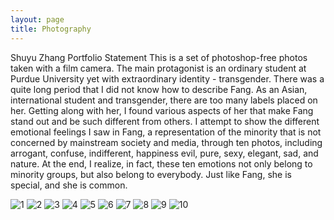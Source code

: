 ```yaml
---
layout: page
title: Photography
---
```


Shuyu Zhang Portfolio Statement
This is a set of photoshop-free photos taken with a film camera. The main protagonist is an ordinary student at Purdue University yet with extraordinary identity - transgender. There was a quite long period that I did not know how to describe Fang. As an Asian, international student and transgender, there are too many labels placed on her. Getting along with her, I found various aspects of her that make Fang stand out and be such different from others. I attempt to show the different emotional feelings I saw in Fang, a representation of the minority that is not concerned by mainstream society and media, through ten photos, including arrogant, confuse, indifferent, happiness evil, pure, sexy, elegant, sad, and nature. At the end, I realize, in fact, these ten emotions not only belong to minority groups, but also belong to everybody. Just like Fang, she is special, and she is common.

![1](assets/img/photography/1.jpg)
![2](assets/img/photography/2.jpg)
![3](assets/img/photography/3.jpg)
![4](assets/img/photography/4.jpg)
![5](assets/img/photography/5.jpg)
![6](assets/img/photography/6.jpg)
![7](assets/img/photography/7.jpg)
![8](assets/img/photography/8.jpg)
![9](assets/img/photography/9.jpg)
![10](assets/img/photography/10.jpg)

